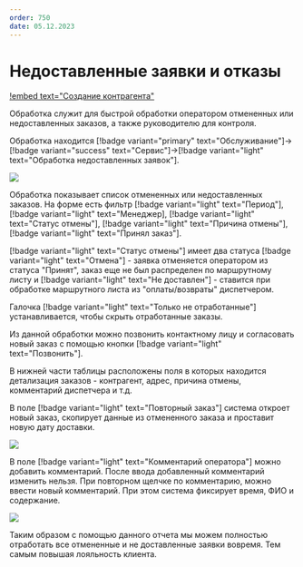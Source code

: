 ```yaml
---
order: 750
date: 05.12.2023
---
```

# Недоставленные заявки и отказы

[!embed text="Создание контрагента"](https://youtu.be/Z7YWQLn-q3s)

Обработка служит для быстрой обработки оператором отмененных или недоставленных заказов, а
также руководителю для контроля.

Обработка находится [!badge variant="primary" text="Обслуживание"]->[!badge variant="success" text="Сервис"]->[!badge variant="light" text="Обработка недоставленных заявок"].

![](\images\руководитель\заявка.jpg)

Обработка показывает список отмененных или недоставленных заказов. На форме есть фильтр [!badge variant="light" text="Период"], [!badge variant="light" text="Менеджер], [!badge variant="light" text="Статус отмены"], [!badge variant="light" text="Причина отмены"], [!badge variant="light" text="Принял заказ"].

[!badge variant="light" text="Статус отмены"] имеет два статуса  [!badge variant="light" text="Отмена"] - заявка отменяется оператором из статуса "Принят", заказ еще не был распределен по маршрутному листу и [!badge variant="light" text="Не доставлен"] - ставится при обработке маршрутного листа из "оплаты/возвраты" диспетчером.

Галочка [!badge variant="light" text="Только не отработанные"] устанавливается, чтобы скрыть отработанные заказы.

Из данной обработки можно позвонить контактному лицу и согласовать новый заказ с помощью кнопки [!badge variant="light" text="Позвонить"].

В нижней части таблицы расположены поля в которых находится детализация заказов - контрагент, адрес, причина отмены, комментарий диспетчера и т.д. 

В поле [!badge variant="light" text="Повторный заказ"] система откроет новый заказ, скопирует данные из
отмененного заказа и проставит новую дату доставки.

![](\images\руководитель\заявка.gif)

В поле [!badge variant="light" text="Комментарий оператора"] можно добавить комментарий. После ввода добавленный комментарий изменить нельзя. При повторном щелчке по комментарию, можно ввести новый комментарий. При этом система фиксирует время, ФИО и содержание. 

![](\images\руководитель\заявка1.gif)

Таким образом с помощью данного отчета мы можем полностью отработать все отмененные и не доставленные заявки вовремя. Тем самым повышая лояльность клиента. 
